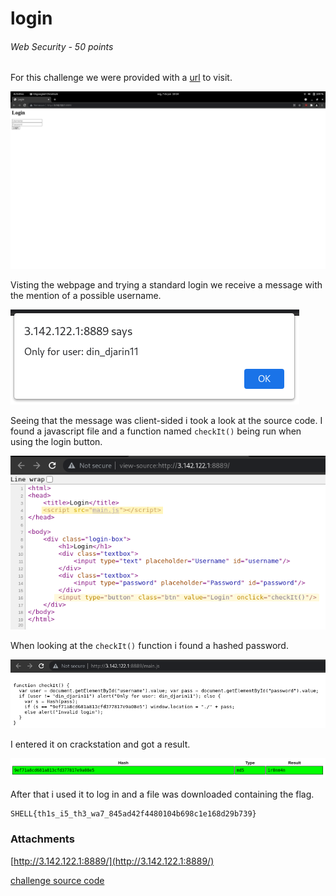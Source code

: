 # login
###### Web Security - 50 points
For this challenge we were provided with a [url](http://3.142.122.1:8889/) to visit. 

![ScreenshotWebpage](Screenshot_login-webpage.png)

Visting the webpage and trying a standard login we receive a message with the mention of a possible username.

![ScreenshotMessage](Screenshot_login-message.png)

Seeing that the message was client-sided i took a look at the source code. I found a javascript file and a function named `checkIt()` being run when using the login button.

![screenshotsource](Screenshot_login-sourcecode.png)

When looking at the `checkIt()` function i found a hashed password.

![screenshotmainjs](Screenshot_login-mainjs.png)

 I entered it on crackstation and got a result.

![screenshothash](Screenshot_login-hash.png)


After that i used it to log in and a file was downloaded containing the flag.


```
SHELL{th1s_i5_th3_wa7_845ad42f4480104b698c1e168d29b739}
```


### Attachments
[http://3.142.122.1:8889/](http://3.142.122.1:8889/)

[challenge source code](https://github.com/sh3llpwn/SHELLCTF_2021/tree/main/Web/login)